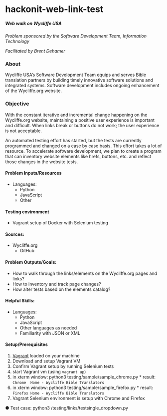 # hackonit-web-link-test

##### Web walk on Wycliffe USA

_Problem sponsored by the Software Development Team, Information Technology_

_Facilitated by Brent Dehamer_

### About 

Wycliffe USA’s Software Development Team equips and serves Bible translation partners by building timely innovative software solutions and integrated systems. Software development includes ongoing enhancement of the Wycliffe.org website.

### Objective 

With the constant iterative and incremental change happening on the Wycliffe.org website, maintaining a positive user experience is important and difficult. When links break or buttons do not work; the user experience is not acceptable. 

An automated testing effort has started, but the tests are currently programmed and changed on a case by case basis. This effort takes a lot of resource. To accelerate software development, we plan to create a program that can inventory website elements like hrefs, buttons, etc. and reflect those changes in the website tests.

#### Problem Inputs/Resources

* Languages:
  * Python
  * JavaScript
  * Other
  
#### Testing environment

* Vagrant setup of Docker with Selenium testing
  
#### Sources: 

* Wycliffe.org
  * GitHub

#### Problem Outputs/Goals:

* How to walk through the links/elements on the Wycliffe.org pages and links? 
* How to inventory and track page changes?
* How alter tests based on the elements catalog?

#### Helpful Skills:
 
 * Languages:
   * Python
   * JavaScript
   * Other languages as needed
   * Familiarity with JSON or XML 

#### Setup/Prerequisites

 1. [Vagrant](https://www.vagrantup.com/docs/getting-started/) loaded on your machine
 1. Download and setup Vagrant VM 
 1.  Confirm Vagrant setup by running Selenium tests
   1. start Vagrant vm (using `vagrant up`)
   1. in xterm window: python3 testing/sample/sample_chrome.py
     * result: ```Chrome 
      Home - Wycliffe Bible Translators```
   1. in xterm window: python3 testing/sample/sample_firefox.py
     * result: ```Firefox
     Home - Wycliffe Bible Translators```
   1. Vagrant Selenium environment is setup with Chrome and Firefox
        
●	Test case: python3 /testing/links/testsingle_dropdown.py





